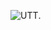![UTT](![image](https://user-images.githubusercontent.com/91578787/135195826-8e0c1aeb-1901-4aaa-bbe8-b28bc9805da1.png)).
